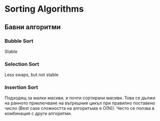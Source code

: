 # Sorting Algorithms

## Бавни алгоритми

### Bubble Sort
Stable

### Selection Sort
Less swaps, but not stable

### Insertion Sort
Подходящ за малки масиви, и почти сортирани масиви. Това се дължи на ранното приключване на вътрешния цикъл при правилно поставено число (Best case сложността на алгоритъма е O(N)). Често се ползва в комбинация с други алгоритми.
